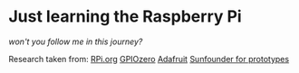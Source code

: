 # Just learning the Raspberry Pi
_won't you follow me in this journey?_


Research taken from:
[RPi.org](https://www.raspberrypi.org/)
[GPIOzero](https://gpiozero.readthedocs.io/en/stable/index.html)
[Adafruit](https://learn.adafruit.com/)
[Sunfounder for prototypes](https://www.sunfounder.com/)

